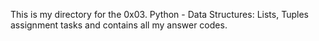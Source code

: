This is my directory for the 0x03. Python - Data Structures: Lists, Tuples assignment tasks and contains all my answer codes.
